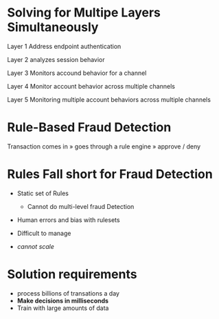 # Solving for Multipe Layers Simultaneously

Layer 1 Address endpoint authentication

Layer 2 analyzes session behavior

Layer 3 Monitors accound behavior for a channel

Layer 4 Monitor account behavior across multiple channels

Layer 5 Monitoring multiple account behaviors across multiple channels

# Rule-Based Fraud Detection

Transaction comes in » goes through a rule engine » approve / deny

# Rules Fall short for Fraud Detection

- Static set of Rules

  - Cannot do multi-level fraud Detection

- Human errors and bias with rulesets

- Difficult to manage

- _cannot scale_

# Solution requirements

- process billions of transations a day
- **Make decisions in milliseconds**
- Train with large amounts of data
